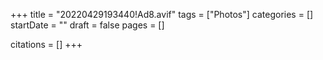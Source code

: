 +++
title = "20220429193440!Ad8.avif"
tags = ["Photos"]
categories = []
startDate = ""
draft = false
pages = []

citations = []
+++
